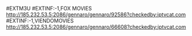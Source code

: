 #EXTM3U
#EXTINF:-1,FOX MOVIES
http://185.232.53.5:2086/gennaro/gennaro/92586?checkedby:iptvcat.com
#EXTINF:-1,VIENDOMOVIES
http://185.232.53.5:2086/gennaro/gennaro/66608?checkedby:iptvcat.com

